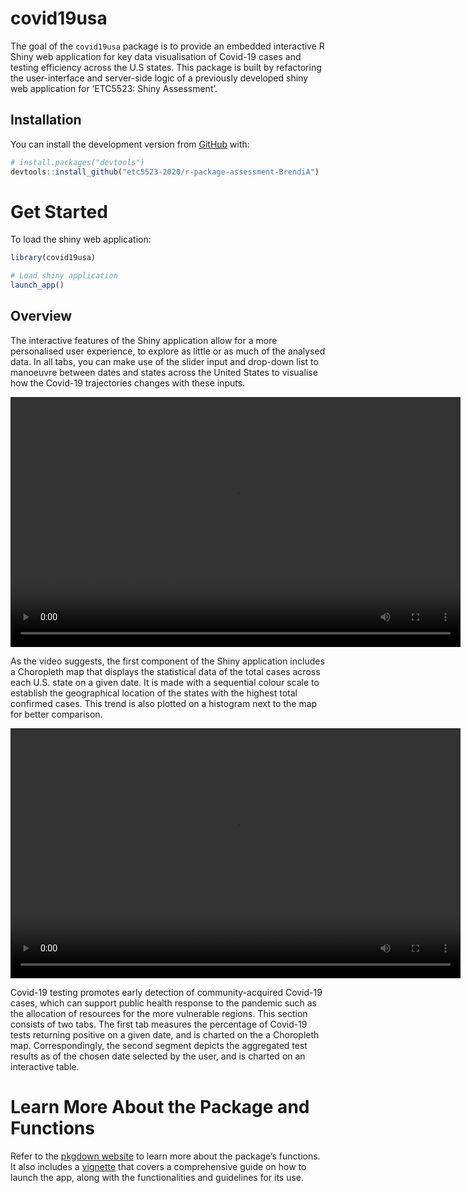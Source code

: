 
<!-- README.md is generated from README.Rmd. Please edit that file -->

# covid19usa

<!-- badges: start -->

<!-- badges: end -->

The goal of the `covid19usa` package is to provide an embedded
interactive R Shiny web application for key data visualisation of
Covid-19 cases and testing efficiency across the U.S states. This
package is built by refactoring the user-interface and server-side logic
of a previously developed shiny web application for ‘ETC5523: Shiny
Assessment’.

## Installation

You can install the development version from
[GitHub](https://github.com/etc5523-2020/r-package-assessment-BrendiA)
with:

``` r
# install.packages("devtools")
devtools::install_github("etc5523-2020/r-package-assessment-BrendiA")
```

# Get Started

To load the shiny web application:

``` r
library(covid19usa)

# Load shiny application
launch_app()
```

## Overview

The interactive features of the Shiny application allow for a more
personalised user experience, to explore as little or as much of the
analysed data. In all tabs, you can make use of the slider input and
drop-down list to manoeuvre between dates and states across the United
States to visualise how the Covid-19 trajectories changes with these
inputs.

<video width="720" height="400" controls>

<source src="man/figures/tab1_example.mp4" type="video/mp4">

</video>

As the video suggests, the first component of the Shiny application
includes a Choropleth map that displays the statistical data of the
total cases across each U.S. state on a given date. It is made with a
sequential colour scale to establish the geographical location of the
states with the highest total confirmed cases. This trend is also
plotted on a histogram next to the map for better comparison.

<video width="720" height="400" controls>

<source src="man/figures/tab1_example.mp4" type="video/mp4">

</video>

Covid-19 testing promotes early detection of community-acquired Covid-19
cases, which can support public health response to the pandemic such as
the allocation of resources for the more vulnerable regions. This
section consists of two tabs. The first tab measures the percentage of
Covid-19 tests returning positive on a given date, and is charted on the
a Choropleth map. Correspondingly, the second segment depicts the
aggregated test results as of the chosen date selected by the user, and
is charted on an interactive table.

# Learn More About the Package and Functions

Refer to the [pkgdown
website](https://etc5523-2020.github.io/r-package-assessment-BrendiA/)
to learn more about the package’s functions. It also includes a
[vignette](https://etc5523-2020.github.io/r-package-assessment-BrendiA/)
that covers a comprehensive guide on how to launch the app, along with
the functionalities and guidelines for its use.
